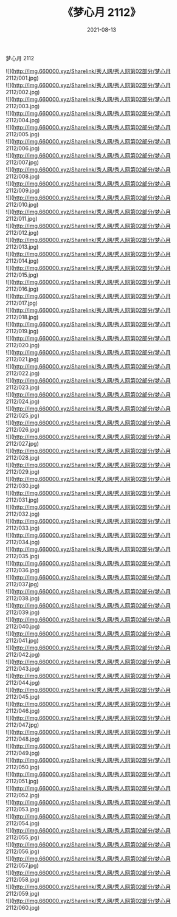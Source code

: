 ﻿---
layout: post
title:  《梦心月 2112》
date:   2021-08-13
img: http://img.660000.xyz/Sharelink/秀人网/秀人网第02部分/梦心月 2112/000.jpg
categories: [美女, 清纯, 唯美]
---

梦心月 2112

  ![](http://img.660000.xyz/Sharelink/秀人网/秀人网第02部分/梦心月 2112/001.jpg) <br> ![](http://img.660000.xyz/Sharelink/秀人网/秀人网第02部分/梦心月 2112/002.jpg) <br> ![](http://img.660000.xyz/Sharelink/秀人网/秀人网第02部分/梦心月 2112/003.jpg) <br> ![](http://img.660000.xyz/Sharelink/秀人网/秀人网第02部分/梦心月 2112/004.jpg) <br> ![](http://img.660000.xyz/Sharelink/秀人网/秀人网第02部分/梦心月 2112/005.jpg) <br> ![](http://img.660000.xyz/Sharelink/秀人网/秀人网第02部分/梦心月 2112/006.jpg) <br> ![](http://img.660000.xyz/Sharelink/秀人网/秀人网第02部分/梦心月 2112/007.jpg) <br> ![](http://img.660000.xyz/Sharelink/秀人网/秀人网第02部分/梦心月 2112/008.jpg) <br> ![](http://img.660000.xyz/Sharelink/秀人网/秀人网第02部分/梦心月 2112/009.jpg) <br> ![](http://img.660000.xyz/Sharelink/秀人网/秀人网第02部分/梦心月 2112/010.jpg) <br> ![](http://img.660000.xyz/Sharelink/秀人网/秀人网第02部分/梦心月 2112/011.jpg) <br> ![](http://img.660000.xyz/Sharelink/秀人网/秀人网第02部分/梦心月 2112/012.jpg) <br> ![](http://img.660000.xyz/Sharelink/秀人网/秀人网第02部分/梦心月 2112/013.jpg) <br> ![](http://img.660000.xyz/Sharelink/秀人网/秀人网第02部分/梦心月 2112/014.jpg) <br> ![](http://img.660000.xyz/Sharelink/秀人网/秀人网第02部分/梦心月 2112/015.jpg) <br> ![](http://img.660000.xyz/Sharelink/秀人网/秀人网第02部分/梦心月 2112/016.jpg) <br> ![](http://img.660000.xyz/Sharelink/秀人网/秀人网第02部分/梦心月 2112/017.jpg) <br> ![](http://img.660000.xyz/Sharelink/秀人网/秀人网第02部分/梦心月 2112/018.jpg) <br> ![](http://img.660000.xyz/Sharelink/秀人网/秀人网第02部分/梦心月 2112/019.jpg) <br> ![](http://img.660000.xyz/Sharelink/秀人网/秀人网第02部分/梦心月 2112/020.jpg) <br> ![](http://img.660000.xyz/Sharelink/秀人网/秀人网第02部分/梦心月 2112/021.jpg) <br> ![](http://img.660000.xyz/Sharelink/秀人网/秀人网第02部分/梦心月 2112/022.jpg) <br> ![](http://img.660000.xyz/Sharelink/秀人网/秀人网第02部分/梦心月 2112/023.jpg) <br> ![](http://img.660000.xyz/Sharelink/秀人网/秀人网第02部分/梦心月 2112/024.jpg) <br> ![](http://img.660000.xyz/Sharelink/秀人网/秀人网第02部分/梦心月 2112/025.jpg) <br> ![](http://img.660000.xyz/Sharelink/秀人网/秀人网第02部分/梦心月 2112/026.jpg) <br> ![](http://img.660000.xyz/Sharelink/秀人网/秀人网第02部分/梦心月 2112/027.jpg) <br> ![](http://img.660000.xyz/Sharelink/秀人网/秀人网第02部分/梦心月 2112/028.jpg) <br> ![](http://img.660000.xyz/Sharelink/秀人网/秀人网第02部分/梦心月 2112/029.jpg) <br> ![](http://img.660000.xyz/Sharelink/秀人网/秀人网第02部分/梦心月 2112/030.jpg) <br> ![](http://img.660000.xyz/Sharelink/秀人网/秀人网第02部分/梦心月 2112/031.jpg) <br> ![](http://img.660000.xyz/Sharelink/秀人网/秀人网第02部分/梦心月 2112/032.jpg) <br> ![](http://img.660000.xyz/Sharelink/秀人网/秀人网第02部分/梦心月 2112/033.jpg) <br> ![](http://img.660000.xyz/Sharelink/秀人网/秀人网第02部分/梦心月 2112/034.jpg) <br> ![](http://img.660000.xyz/Sharelink/秀人网/秀人网第02部分/梦心月 2112/035.jpg) <br> ![](http://img.660000.xyz/Sharelink/秀人网/秀人网第02部分/梦心月 2112/036.jpg) <br> ![](http://img.660000.xyz/Sharelink/秀人网/秀人网第02部分/梦心月 2112/037.jpg) <br> ![](http://img.660000.xyz/Sharelink/秀人网/秀人网第02部分/梦心月 2112/038.jpg) <br> ![](http://img.660000.xyz/Sharelink/秀人网/秀人网第02部分/梦心月 2112/039.jpg) <br> ![](http://img.660000.xyz/Sharelink/秀人网/秀人网第02部分/梦心月 2112/040.jpg) <br> ![](http://img.660000.xyz/Sharelink/秀人网/秀人网第02部分/梦心月 2112/041.jpg) <br> ![](http://img.660000.xyz/Sharelink/秀人网/秀人网第02部分/梦心月 2112/042.jpg) <br> ![](http://img.660000.xyz/Sharelink/秀人网/秀人网第02部分/梦心月 2112/043.jpg) <br> ![](http://img.660000.xyz/Sharelink/秀人网/秀人网第02部分/梦心月 2112/044.jpg) <br> ![](http://img.660000.xyz/Sharelink/秀人网/秀人网第02部分/梦心月 2112/045.jpg) <br> ![](http://img.660000.xyz/Sharelink/秀人网/秀人网第02部分/梦心月 2112/046.jpg) <br> ![](http://img.660000.xyz/Sharelink/秀人网/秀人网第02部分/梦心月 2112/047.jpg) <br> ![](http://img.660000.xyz/Sharelink/秀人网/秀人网第02部分/梦心月 2112/048.jpg) <br> ![](http://img.660000.xyz/Sharelink/秀人网/秀人网第02部分/梦心月 2112/049.jpg) <br> ![](http://img.660000.xyz/Sharelink/秀人网/秀人网第02部分/梦心月 2112/050.jpg) <br> ![](http://img.660000.xyz/Sharelink/秀人网/秀人网第02部分/梦心月 2112/051.jpg) <br> ![](http://img.660000.xyz/Sharelink/秀人网/秀人网第02部分/梦心月 2112/052.jpg) <br> ![](http://img.660000.xyz/Sharelink/秀人网/秀人网第02部分/梦心月 2112/053.jpg) <br> ![](http://img.660000.xyz/Sharelink/秀人网/秀人网第02部分/梦心月 2112/054.jpg) <br> ![](http://img.660000.xyz/Sharelink/秀人网/秀人网第02部分/梦心月 2112/055.jpg) <br> ![](http://img.660000.xyz/Sharelink/秀人网/秀人网第02部分/梦心月 2112/056.jpg) <br> ![](http://img.660000.xyz/Sharelink/秀人网/秀人网第02部分/梦心月 2112/057.jpg) <br> ![](http://img.660000.xyz/Sharelink/秀人网/秀人网第02部分/梦心月 2112/058.jpg) <br> ![](http://img.660000.xyz/Sharelink/秀人网/秀人网第02部分/梦心月 2112/059.jpg) <br> ![](http://img.660000.xyz/Sharelink/秀人网/秀人网第02部分/梦心月 2112/060.jpg) <br>